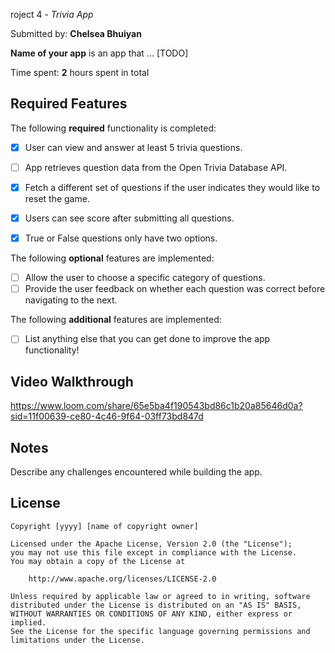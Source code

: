 roject 4 - *Trivia App*

Submitted by: **Chelsea Bhuiyan**

**Name of your app** is an app that ... [TODO] 

Time spent: **2** hours spent in total

## Required Features

The following **required** functionality is completed:

- [x] User can view and answer at least 5 trivia questions.
- [ ] App retrieves question data from the Open Trivia Database API.
- [x] Fetch a different set of questions if the user indicates they would like to reset the game.
- [x] Users can see score after submitting all questions.
- [x] True or False questions only have two options.


The following **optional** features are implemented:

  
- [ ] Allow the user to choose a specific category of questions.
- [ ] Provide the user feedback on whether each question was correct before navigating to the next.

The following **additional** features are implemented:

- [ ] List anything else that you can get done to improve the app functionality!

## Video Walkthrough

https://www.loom.com/share/65e5ba4f190543bd86c1b20a85646d0a?sid=11f00639-ce80-4c46-9f64-03ff73bd847d
## Notes

Describe any challenges encountered while building the app.

## License

    Copyright [yyyy] [name of copyright owner]

    Licensed under the Apache License, Version 2.0 (the "License");
    you may not use this file except in compliance with the License.
    You may obtain a copy of the License at

        http://www.apache.org/licenses/LICENSE-2.0

    Unless required by applicable law or agreed to in writing, software
    distributed under the License is distributed on an "AS IS" BASIS,
    WITHOUT WARRANTIES OR CONDITIONS OF ANY KIND, either express or implied.
    See the License for the specific language governing permissions and
    limitations under the License.
